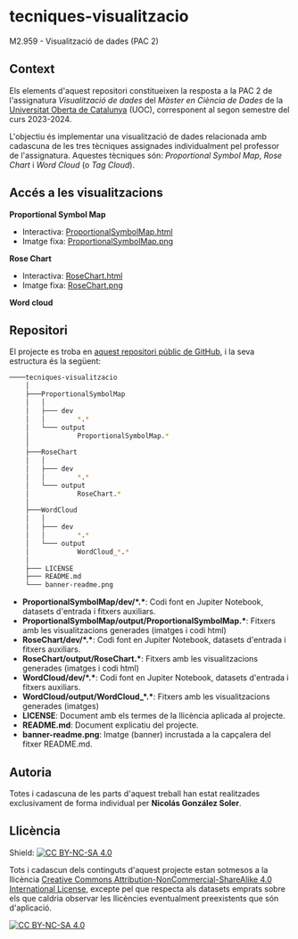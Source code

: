 # tecniques-visualitzacio
M2.959 - Visualització de dades (PAC 2)

## Context

Els elements d'aquest repositori constitueixen la resposta a la PAC 2 de l'assignatura *Visualització de dades* del *Màster en Ciència de Dades* de la [Universitat Oberta de Catalunya](https://www.uoc.edu/portal/ca/index.html) (UOC), corresponent al segon semestre del curs 2023-2024.

L'objectiu és implementar una visualització de dades relacionada amb cadascuna de les tres tècniques assignades individualment pel professor de l'assignatura. Aquestes tècniques són: *Proportional Symbol Map*, *Rose Chart* i *Word Cloud* (o *Tag Cloud*).


## Accés a les visualitzacions

**Proportional Symbol Map**
- Interactiva: [ProportionalSymbolMap.html](https://ngonzalezs-uoc.github.io/tecniques-visualitzacio/ProportionalSymbolMap/output/ProportionalSymbolMap.html) 
- Imatge fixa: [ProportionalSymbolMap.png](https://ngonzalezs-uoc.github.io/tecniques-visualitzacio/ProportionalSymbolMap/output/ProportionalSymbolMap.png) 

**Rose Chart**
- Interactiva: [RoseChart.html](https://ngonzalezs-uoc.github.io/tecniques-visualitzacio/RoseChart/output/RoseChart.html) 
- Imatge fixa: [RoseChart.png](https://ngonzalezs-uoc.github.io/tecniques-visualitzacio/RoseChart/output/RoseChart.png) 

**Word cloud**



## Repositori

El projecte es troba en [aquest repositori públic de GitHub](https://github.com/ngonzalezs-UOC/tecniques-visualitzacio), i la seva estructura és la següent: 

```bash
────tecniques-visualitzacio
    │
    ├───ProportionalSymbolMap
    │   │     
    │   ├─── dev
    │   │        *.*
    │   └─── output
    │            ProportionalSymbolMap.*
    │
    ├───RoseChart
    │   │     
    │   ├─── dev
    │   │        *.*
    │   └─── output
    │            RoseChart.*
    │
    ├───WordCloud
    │   │     
    │   ├─── dev
    │   │        *.*
    │   └─── output
    │            WordCloud_*.*
    │
    ├─── LICENSE
    ├─── README.md
    └─── banner-readme.png 

```
- **ProportionalSymbolMap/dev/\*.\***: Codi font en Jupiter Notebook, datasets d'entrada i fitxers auxiliars.
- **ProportionalSymbolMap/output/ProportionalSymbolMap.\***: Fitxers amb les visualitzacions generades (imatges i codi html)
- **RoseChart/dev/\*.\***: Codi font en Jupiter Notebook, datasets d'entrada i fitxers auxiliars.
- **RoseChart/output/RoseChart.\***: Fitxers amb les visualitzacions generades (imatges i codi html)
- **WordCloud/dev/\*.\***: Codi font en Jupiter Notebook, datasets d'entrada i fitxers auxiliars.
- **WordCloud/output/WordCloud_\*.\***: Fitxers amb les visualitzacions generades (imatges)
- **LICENSE**: Document amb els termes de la llicència aplicada al projecte.
- **README.md**: Document explicatiu del projecte.
- **banner-readme.png**: Imatge (banner) incrustada a la capçalera del fitxer README.md.


## Autoria

Totes i cadascuna de les parts d'aquest treball han estat realitzades exclusivament de forma individual per **Nicolás González Soler**.


## Llicència

Shield: [![CC BY-NC-SA 4.0][cc-by-nc-sa-shield]][cc-by-nc-sa]

Tots i cadascun dels continguts d'aquest projecte estan sotmesos a la llicència
[Creative Commons Attribution-NonCommercial-ShareAlike 4.0 International License][cc-by-nc-sa], excepte pel que respecta als datasets emprats sobre els que caldria observar les llicències eventualment preexistents que són d'aplicació.

[![CC BY-NC-SA 4.0][cc-by-nc-sa-image]][cc-by-nc-sa]

[cc-by-nc-sa]: http://creativecommons.org/licenses/by-nc-sa/4.0/
[cc-by-nc-sa-image]: https://licensebuttons.net/l/by-nc-sa/4.0/88x31.png
[cc-by-nc-sa-shield]: https://img.shields.io/badge/License-CC%20BY--NC--SA%204.0-lightgrey.svg
